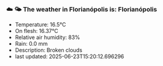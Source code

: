 ### ☁️ 🌤️  The weather in Florianópolis is: Florianópolis

- Temperature: 16.5°C
- On flesh: 16.37°C
- Relative air humidity: 83%
- Rain: 0.0 mm
- Description: Broken clouds
- last updated: 2025-06-23T15:20:12.696296
